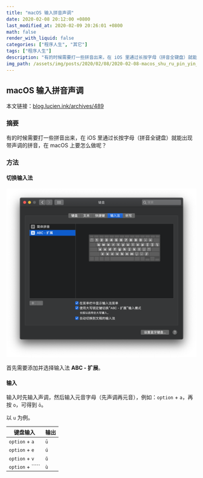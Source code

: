 ```yaml
---
title: "macOS 输入拼音声调"
date: 2020-02-08 20:12:00 +0800
last_modified_at: 2020-02-09 20:26:01 +0800
math: false
render_with_liquid: false
categories: ["程序人生", "其它"]
tags: ["程序人生"]
description: "有的时候需要打一些拼音出来，在 iOS 里通过长按字母（拼音全键盘）就能出现带声调的拼音，在 macOS 上要怎么做呢？本文链接：blog.lucien.ink/archives/489"
img_path: /assets/img/posts/2020/02/08/2020-02-08-macos_shu_ru_pin_yin_sheng_diao/
---
```


## macOS 输入拼音声调

本文链接：[blog.lucien.ink/archives/489](https://blog.lucien.ink/archives/489/)

### 摘要

有的时候需要打一些拼音出来，在 iOS 里通过长按字母（拼音全键盘）就能出现带声调的拼音，在 macOS 上要怎么做呢？

### 方法

#### 切换输入法

![切换输入法][切换输入法]

首先需要添加并选择输入法 **ABC - 扩展**。

#### 输入

输入时先输入声调，然后输入元音字母（先声调再元音），例如：`option` + `a`，再按 `o`，可得到 `ō`。

以 `u` 为例。

| 键盘输入 | 输出 |
| --- | --- |
| `option` + `a` | `ū` |
| `option` + `e` | `ú` |
| `option` + `v` | `ǔ` |
| `option` +  ````` | `ù` |


[切换输入法]: assets/img/posts/2020/02/08/2020-02-08-macos_shu_ru_pin_yin_sheng_diao/qie_huan_shu_ru_fa_.png
